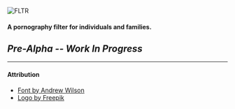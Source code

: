 ![FLTR](https://nautilus-nonprofit.org/images/fltr-logo.svg?sanitize=true)

#### A pornography filter for individuals and families.

## *Pre-Alpha -- Work In Progress*

-----

#### Attribution

+ [Font by Andrew Wilson](https://www.fontsquirrel.com/license/loaded)
+ [Logo by Freepik](https://www.freepik.com/free-photos-vectors/logo)
